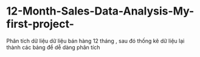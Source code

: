 # 12-Month-Sales-Data-Analysis-My-first-project-
Phân tích dữ liệu dữ liệu bán hàng 12 tháng , sau đó thống kê dữ liệu lại thành các bảng để dễ dàng phân tích
